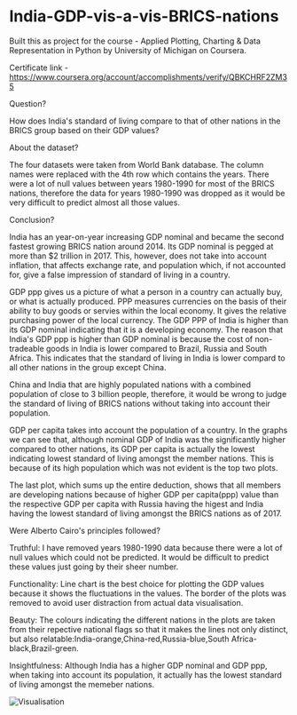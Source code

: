 # India-GDP-vis-a-vis-BRICS-nations
Built this as project for the course - Applied Plotting, Charting & Data Representation in Python by University of Michigan on Coursera.

Certificate link - https://www.coursera.org/account/accomplishments/verify/QBKCHRF2ZM35

Question?

How does India's standard of living compare to that of other nations in the BRICS group based on their GDP values?

About the dataset?

The four datasets were taken from World Bank database. The column names were replaced with the 4th row which contains the years. There were a lot of null values between years 1980-1990 for most of the BRICS nations, therefore the data for years 1980-1990 was dropped as it would be very difficult to predict almost all those values.

Conclusion?

India has an year-on-year increasing GDP nominal and became the second fastest growing BRICS nation around 2014. Its GDP nominal is pegged at more than $2 trillion in 2017. This, however, does not take into account inflation, that affects exchange rate, and population which, if not accounted for, give a false impression of standard of living in a country.

GDP ppp gives us a picture of what a person in a country can actually buy, or what is actually produced. PPP measures currencies on the basis of their ability to buy goods or servies within the local economy. It gives the relative purchasing power of the local currency. The GDP PPP of India is higher than its GDP nominal indicating that it is a developing economy. The reason that India's GDP ppp is higher than GDP nominal is because the cost of non-tradeable goods in India is lower compared to Brazil, Russia and South Africa. This indicates that the standard of living in India is lower compard to all other nations in the group except China.

China and India that are highly populated nations with a combined population of close to 3 billion people, therefore, it would be wrong to judge the standard of living of BRICS nations without taking into account their population.

GDP per capita takes into account the population of a country. In the graphs we can see that, although nominal GDP of India was the significantly higher compared to other nations, its GDP per capita is actually the lowest indicating lowest standard of living amongst the member nations. This is because of its high population which was not evident is the top two plots.

The last plot, which sums up the entire deduction, shows that all members are developing nations because of higher GDP per capita(ppp) value than the respective GDP per capita with Russia having the higest and India having the lowest standard of living amongst the BRICS nations as of 2017.

Were Alberto Cairo's principles followed?

Truthful: I have removed years 1980-1990 data because there were a lot of null values which could not be predicted. It would be difficult to predict these values just going by their sheer number.

Functionality: Line chart is the best choice for plotting the GDP values because it shows the fluctuations in the values. The border of the plots was removed to avoid user distraction from actual data visualisation.

Beauty: The colours indicating the different nations in the plots are taken from their repective national flags so that it makes the lines not only distinct, but also relatable:India-orange,China-red,Russia-blue,South Africa-black,Brazil-green.

Insightfulness: Although India has a higher GDP nominal and GDP ppp, when taking into account its population, it actually has the lowest standard of living amongst the memeber nations.

![Visualisation](https://user-images.githubusercontent.com/29707088/58687777-380ea280-83a0-11e9-91e8-48cb2f9519c8.jpg)


